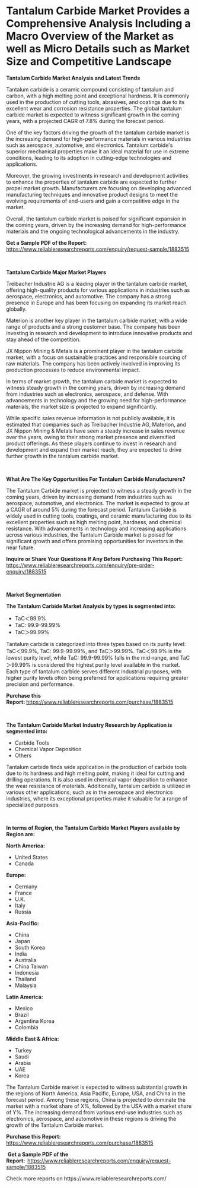 <p><h1>Tantalum Carbide Market Provides a Comprehensive Analysis Including a Macro Overview of the Market as well as Micro Details such as Market Size and Competitive Landscape</h1></p><p><strong>Tantalum Carbide Market Analysis and Latest Trends</strong></p>
<p><p>Tantalum carbide is a ceramic compound consisting of tantalum and carbon, with a high melting point and exceptional hardness. It is commonly used in the production of cutting tools, abrasives, and coatings due to its excellent wear and corrosion resistance properties. The global tantalum carbide market is expected to witness significant growth in the coming years, with a projected CAGR of 7.8% during the forecast period.</p><p>One of the key factors driving the growth of the tantalum carbide market is the increasing demand for high-performance materials in various industries such as aerospace, automotive, and electronics. Tantalum carbide's superior mechanical properties make it an ideal material for use in extreme conditions, leading to its adoption in cutting-edge technologies and applications.</p><p>Moreover, the growing investments in research and development activities to enhance the properties of tantalum carbide are expected to further propel market growth. Manufacturers are focusing on developing advanced manufacturing techniques and innovative product designs to meet the evolving requirements of end-users and gain a competitive edge in the market.</p><p>Overall, the tantalum carbide market is poised for significant expansion in the coming years, driven by the increasing demand for high-performance materials and the ongoing technological advancements in the industry.</p></p>
<p><strong>Get a Sample PDF of the Report:&nbsp;</strong> <a href="https://www.reliableresearchreports.com/enquiry/request-sample/1883515">https://www.reliableresearchreports.com/enquiry/request-sample/1883515</a></p>
<p>&nbsp;</p>
<p><strong>Tantalum Carbide Major Market Players</strong></p>
<p><p>Treibacher Industrie AG is a leading player in the tantalum carbide market, offering high-quality products for various applications in industries such as aerospace, electronics, and automotive. The company has a strong presence in Europe and has been focusing on expanding its market reach globally.</p><p>Materion is another key player in the tantalum carbide market, with a wide range of products and a strong customer base. The company has been investing in research and development to introduce innovative products and stay ahead of the competition.</p><p>JX Nippon Mining & Metals is a prominent player in the tantalum carbide market, with a focus on sustainable practices and responsible sourcing of raw materials. The company has been actively involved in improving its production processes to reduce environmental impact.</p><p>In terms of market growth, the tantalum carbide market is expected to witness steady growth in the coming years, driven by increasing demand from industries such as electronics, aerospace, and defense. With advancements in technology and the growing need for high-performance materials, the market size is projected to expand significantly.</p><p>While specific sales revenue information is not publicly available, it is estimated that companies such as Treibacher Industrie AG, Materion, and JX Nippon Mining & Metals have seen a steady increase in sales revenue over the years, owing to their strong market presence and diversified product offerings. As these players continue to invest in research and development and expand their market reach, they are expected to drive further growth in the tantalum carbide market.</p></p>
<p>&nbsp;</p>
<p><strong>What Are The Key Opportunities For Tantalum Carbide Manufacturers?</strong></p>
<p><p>The Tantalum Carbide market is projected to witness a steady growth in the coming years, driven by increasing demand from industries such as aerospace, automotive, and electronics. The market is expected to grow at a CAGR of around 5% during the forecast period. Tantalum Carbide is widely used in cutting tools, coatings, and ceramic manufacturing due to its excellent properties such as high melting point, hardness, and chemical resistance. With advancements in technology and increasing applications across various industries, the Tantalum Carbide market is poised for significant growth and offers promising opportunities for investors in the near future.</p></p>
<p><strong>Inquire or Share Your Questions If Any Before Purchasing This Report:</strong> <a href="https://www.reliableresearchreports.com/enquiry/pre-order-enquiry/1883515">https://www.reliableresearchreports.com/enquiry/pre-order-enquiry/1883515</a></p>
<p>&nbsp;</p>
<p><strong>Market Segmentation</strong></p>
<p><strong>The Tantalum Carbide Market Analysis by types is segmented into:</strong></p>
<p><ul><li>TaC＜99.9%</li><li>TaC: 99.9-99.99%</li><li>TaC＞99.99%</li></ul></p>
<p><p>Tantalum carbide is categorized into three types based on its purity level: TaC＜99.9%, TaC: 99.9-99.99%, and TaC＞99.99%. TaC＜99.9% is the lowest purity level, while TaC: 99.9-99.99% falls in the mid-range, and TaC＞99.99% is considered the highest purity level available in the market. Each type of tantalum carbide serves different industrial purposes, with higher purity levels often being preferred for applications requiring greater precision and performance.</p></p>
<p><strong>Purchase this Report:&nbsp;</strong><a href="https://www.reliableresearchreports.com/purchase/1883515">https://www.reliableresearchreports.com/purchase/1883515</a></p>
<p>&nbsp;</p>
<p><strong>The Tantalum Carbide Market Industry Research by Application is segmented into:</strong></p>
<p><ul><li>Carbide Tools</li><li>Chemical Vapor Deposition</li><li>Others</li></ul></p>
<p><p>Tantalum carbide finds wide application in the production of carbide tools due to its hardness and high melting point, making it ideal for cutting and drilling operations. It is also used in chemical vapor deposition to enhance the wear resistance of materials. Additionally, tantalum carbide is utilized in various other applications, such as in the aerospace and electronics industries, where its exceptional properties make it valuable for a range of specialized purposes.</p></p>
<p>&nbsp;</p>
<p><strong>In terms of Region, the Tantalum Carbide Market Players available by Region are:</strong></p>
<p>
    <p> <strong> North America: </strong>
        <ul>
            <li>United States</li>
            <li>Canada</li>
        </ul>
        </p> 
    <p> <strong> Europe: </strong>
        <ul>
            <li>Germany</li>
            <li>France</li>
            <li>U.K.</li>
            <li>Italy</li>
            <li>Russia</li>
        </ul>
        </p> 
    <p> <strong> Asia-Pacific: </strong>
        <ul>
            <li>China</li>
            <li>Japan</li>
            <li>South Korea</li>
            <li>India</li>
            <li>Australia</li>
            <li>China Taiwan</li>
            <li>Indonesia</li>
            <li>Thailand</li>
            <li>Malaysia</li>
        </ul>
        </p> 
    <p> <strong> Latin America: </strong>
        <ul>
            <li>Mexico</li>
            <li>Brazil</li>
            <li>Argentina Korea</li>
            <li>Colombia</li>
        </ul>
        </p> 
    <p> <strong> Middle East & Africa: </strong>
        <ul>
            <li>Turkey</li>
            <li>Saudi</li>
            <li>Arabia</li>
            <li>UAE</li>
            <li>Korea</li>
        </ul>
    </p>
    </p>
<p><p>The Tantalum Carbide market is expected to witness substantial growth in the regions of North America, Asia Pacific, Europe, USA, and China in the forecast period. Among these regions, China is projected to dominate the market with a market share of X%, followed by the USA with a market share of Y%. The increasing demand from various end-use industries such as electronics, aerospace, and automotive in these regions is driving the growth of the Tantalum Carbide market.</p></p>
<p><strong>Purchase this Report: </strong><a href="https://www.reliableresearchreports.com/purchase/1883515">https://www.reliableresearchreports.com/purchase/1883515</a></p>
<p>&nbsp;<strong>Get a Sample PDF of the Report:&nbsp;&nbsp;</strong><a href="https://www.reliableresearchreports.com/enquiry/request-sample/1883515">https://www.reliableresearchreports.com/enquiry/request-sample/1883515</a></p>
<p><strong></strong></p>
<p>Check more reports on https://www.reliableresearchreports.com/</p>